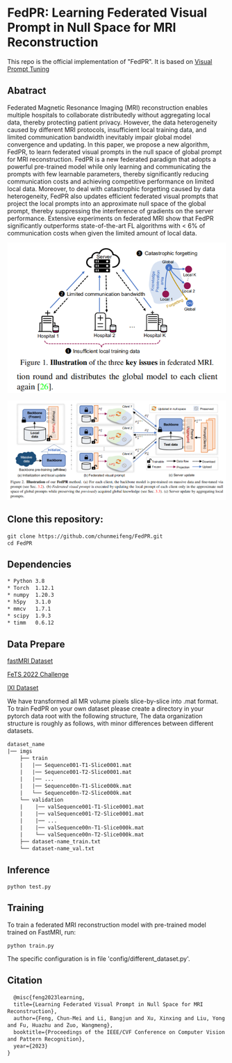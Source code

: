 # FedPR: Learning Federated Visual Prompt in Null Space for MRI Reconstruction

This repo is the official implementation of "FedPR". It is based on [Visual Prompt Tuning](https://github.com/KMnP/vpt)

## Abatract

Federated Magnetic Resonance Imaging (MRI) reconstruction enables multiple hospitals to collaborate distributedly without aggregating local data, thereby protecting patient privacy. However, the data heterogeneity caused by different MRI protocols, insufficient local training data, and limited communication bandwidth inevitably impair global model convergence and updating. In this paper, we propose a new algorithm, FedPR, to learn federated visual prompts in the null space of global prompt for MRI reconstruction. FedPR is a new federated paradigm that adopts a powerful pre-trained model while only learning and communicating the prompts with few learnable parameters, thereby significantly reducing communication costs and achieving competitive performance on limited local data. Moreover, to deal with catastrophic forgetting caused by data heterogeneity, FedPR also updates efficient federated visual prompts that project the local prompts into an approximate null space of the global prompt, thereby suppressing the interference of gradients on the server performance. Extensive experiments on federated MRI show that FedPR significantly outperforms state-of-the-art FL algorithms with < 6% of communication costs when given the limited amount of local data.

![fig1](figs/fig1.png#pic_center)

![fig2](figs/fig2.png#pic_center)

## Clone this repository:
```
git clone https://github.com/chunmeifeng/FedPR.git
cd FedPR
```

## Dependencies
```
* Python 3.8
* Torch  1.12.1
* numpy  1.20.3
* h5py   3.1.0
* mmcv   1.7.1
* scipy  1.9.3
* timm   0.6.12
```


## Data Prepare
[fastMRI Dataset](https://fastmri.org/) 

[FeTS 2022 Challenge](https://www.synapse.org/#!Synapse:syn28546456/wiki/) 
 
[IXI Dataset](https://brain-development.org/)

We have transformed all MR volume pixels slice-by-slice into .mat format. To train FedPR on your own dataset please create a directory in your pytorch data root with the following structure,
The data organization structure is roughly as follows, with minor differences between different datasets. 

```
dataset_name
|── imgs
    ├── train
    |   |── Sequence001-T1-Slice0001.mat
    |   |── Sequence001-T2-Slice0001.mat
    |   |── ...
    |   |── Sequence00n-T1-Slice000k.mat
    |   └── Sequence00n-T2-Slice000k.mat
    └── validation
    |    |── valSequence001-T1-Slice0001.mat
    |    |── valSequence001-T2-Slice0001.mat
    |    |── ...
    |    |── valSequence00n-T1-Slice000k.mat
    |    └── valSequence00n-T2-Slice000k.mat
    ├── dataset-name_train.txt
    └── dataset-name_val.txt

```



## Inference

```
python test.py
```

## Training

To train a federated MRI reconstruction model with pre-trained model trained on FastMRI, run:

```
python train.py
```

The specific configuration is in file 'config/different_dataset.py'.



## Citation

```  
  @misc{feng2023learning,
  title={Learning Federated Visual Prompt in Null Space for MRI Reconstruction},       
  author={Feng, Chun-Mei and Li, Bangjun and Xu, Xinxing and Liu, Yong and Fu, Huazhu and Zuo, Wangmeng},
  booktitle={Proceedings of the IEEE/CVF Conference on Computer Vision and Pattern Recognition},
  year={2023}
}
```



